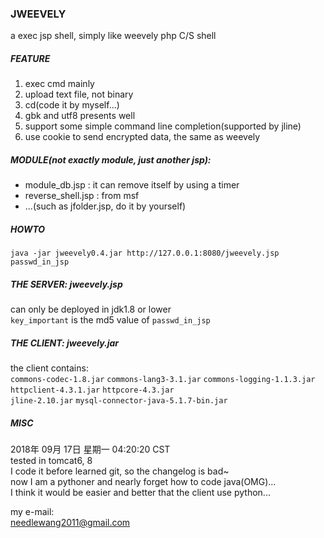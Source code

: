 ### JWEEVELY
a exec jsp shell, simply like weevely php C/S shell

##### FEATURE
1. exec cmd mainly  
2. upload text file, not binary  
3. cd(code it by myself...)  
4. gbk and utf8 presents well  
5. support some simple command line completion(supported by jline)  
6. use cookie to send encrypted data, the same as weevely  

##### MODULE(not exactly module, just another jsp):  
- module_db.jsp     : it can remove itself by using a timer  
- reverse_shell.jsp : from msf  
- ...(such as jfolder.jsp, do it by yourself)  

##### HOWTO
`java -jar jweevely0.4.jar http://127.0.0.1:8080/jweevely.jsp passwd_in_jsp`

##### THE SERVER: jweevely.jsp  
can only be deployed in jdk1.8 or lower  
`key_important` is the md5 value of `passwd_in_jsp`

##### THE CLIENT: jweevely.jar  
the client contains:  
`commons-codec-1.8.jar` `commons-lang3-3.1.jar` `commons-logging-1.1.3.jar`  
`httpclient-4.3.1.jar` `httpcore-4.3.jar`  
`jline-2.10.jar` `mysql-connector-java-5.1.7-bin.jar`

##### MISC
2018年 09月 17日 星期一 04:20:20 CST  
tested in tomcat6, 8  
I code it before learned git, so the changelog is bad~  
now I am a pythoner and nearly forget how to code java(OMG)...  
I think it would be easier and better that the client use python...  

my e-mail:  
needlewang2011@gmail.com

